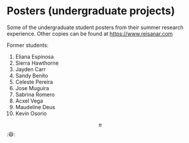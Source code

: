 # Posters (undergraduate projects)
Some of the undergraduate student posters from their summer research experience. 
Other copies can be found at https://www.reisanar.com

Former students: 
1. Eliana Espinosa
2. Sierra Hawthorne
3. Jayden Carr
4. Sandy Benito
5. Celeste Pereira
4. Jose Muguira
5. Sabrina Romero
6. Acxel Vega
7. Maudeline Deus
8. Kevin Osorio


$$\pi$$ ::smile::
